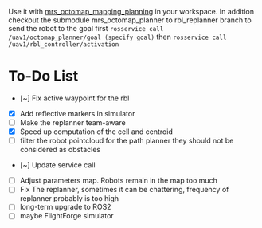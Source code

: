 Use it with
[mrs_octomap_mapping_planning](https://github.com/ctu-mrs/mrs_octomap_mapping_planning/tree/master)
in your workspace. In addition checkout the submodule mrs_octomap_planner to rbl_replanner
branch
to send the robot to the goal first `rosservice call /uav1/octomap_planner/goal (specify goal)`
then `rosservice call /uav1/rbl_controller/activation` 

# To-Do List

- [~] Fix active waypoint for the rbl
- [x] Add reflective markers in simulator
- [ ] Make the replanner team-aware
- [x] Speed up computation of the cell and centroid
- [ ] filter the robot pointcloud for the path planner they should not be considered as obstacles 
- [~] Update service call
- [ ] Adjust parameters map. Robots remain in the map too much 
- [ ] Fix The replanner, sometimes it can be chattering, frequency of replanner probably is too high
- [ ] long-term upgrade to ROS2
- [ ] maybe FlightForge simulator 
